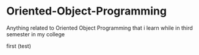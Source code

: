 # Oriented-Object-Programming
Anything related to Oriented Object Programming that i learn while in third semester in my college

first (test)